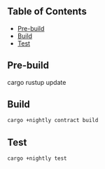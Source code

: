 ## Table of Contents<!-- omit in toc -->

- [Pre-build](#pre-build)
- [Build](#build)
- [Test](#test)

## Pre-build
cargo rustup update

## Build
```sh
cargo +nightly contract build
```

## Test

```sh
cargo +nightly test
```
